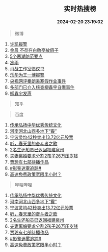 <div align="center"><h2>实时热搜榜</h2><h4>2024-02-20 23:19:02</h4></div>

> 微博  

1. [许凯报警](https://s.weibo.com/weibo?q=%E8%AE%B8%E5%87%AF%E6%8A%A5%E8%AD%A6&t=31&band_rank=1&Refer=top)<br />
2. [金晨 不存在白敬亭放鸽子](https://s.weibo.com/weibo?q=%E9%87%91%E6%99%A8%20%E4%B8%8D%E5%AD%98%E5%9C%A8%E7%99%BD%E6%95%AC%E4%BA%AD%E6%94%BE%E9%B8%BD%E5%AD%90&t=31&band_rank=2&Refer=top)<br />
3. [5个寒潮防范要点](https://s.weibo.com/weibo?q=%235%E4%B8%AA%E5%AF%92%E6%BD%AE%E9%98%B2%E8%8C%83%E8%A6%81%E7%82%B9%23&t=31&band_rank=3&Refer=top)<br />
4. [冻雨](https://s.weibo.com/weibo?q=%E5%86%BB%E9%9B%A8&t=31&band_rank=4&Refer=top)<br />
5. [肖战工作室倡议书](https://s.weibo.com/weibo?q=%E8%82%96%E6%88%98%E5%B7%A5%E4%BD%9C%E5%AE%A4%E5%80%A1%E8%AE%AE%E4%B9%A6&t=31&band_rank=5&Refer=top)<br />
6. [乐华为王一博报警](https://s.weibo.com/weibo?q=%E4%B9%90%E5%8D%8E%E4%B8%BA%E7%8E%8B%E4%B8%80%E5%8D%9A%E6%8A%A5%E8%AD%A6&t=31&band_rank=6&Refer=top)<br />
7. [央视网评秦朗丢寒假作业事件](https://s.weibo.com/weibo?q=%23%E5%A4%AE%E8%A7%86%E7%BD%91%E8%AF%84%E7%A7%A6%E6%9C%97%E4%B8%A2%E5%AF%92%E5%81%87%E4%BD%9C%E4%B8%9A%E4%BA%8B%E4%BB%B6%23&t=31&band_rank=7&Refer=top)<br />
8. [多部门已介入核查柳鑫宇自曝事件](https://s.weibo.com/weibo?q=%23%E5%A4%9A%E9%83%A8%E9%97%A8%E5%B7%B2%E4%BB%8B%E5%85%A5%E6%A0%B8%E6%9F%A5%E6%9F%B3%E9%91%AB%E5%AE%87%E8%87%AA%E6%9B%9D%E4%BA%8B%E4%BB%B6%23&t=31&band_rank=8&Refer=top)<br />
9. [柳鑫宇发声](https://s.weibo.com/weibo?q=%E6%9F%B3%E9%91%AB%E5%AE%87%E5%8F%91%E5%A3%B0&t=31&band_rank=9&Refer=top)<br />

> 知乎  


> 百度  

1. [传承弘扬中华优秀传统文化](https://www.baidu.com/s?wd=%E4%BC%A0%E6%89%BF%E5%BC%98%E6%89%AC%E4%B8%AD%E5%8D%8E%E4%BC%98%E7%A7%80%E4%BC%A0%E7%BB%9F%E6%96%87%E5%8C%96&sa=fyb_news&rsv_dl=fyb_news)<br />
2. [河南河北山西多地下“霰”](https://www.baidu.com/s?wd=%E6%B2%B3%E5%8D%97%E6%B2%B3%E5%8C%97%E5%B1%B1%E8%A5%BF%E5%A4%9A%E5%9C%B0%E4%B8%8B%E2%80%9C%E9%9C%B0%E2%80%9D&sa=fyb_news&rsv_dl=fyb_news)<br />
3. [宁波灵均42秒卖出13.72亿元股票](https://www.baidu.com/s?wd=%E5%AE%81%E6%B3%A2%E7%81%B5%E5%9D%8742%E7%A7%92%E5%8D%96%E5%87%BA13.72%E4%BA%BF%E5%85%83%E8%82%A1%E7%A5%A8&sa=fyb_news&rsv_dl=fyb_news)<br />
4. [听，春天里的奋斗者之歌](https://www.baidu.com/s?wd=%E5%90%AC%EF%BC%8C%E6%98%A5%E5%A4%A9%E9%87%8C%E7%9A%84%E5%A5%8B%E6%96%97%E8%80%85%E4%B9%8B%E6%AD%8C&sa=fyb_news&rsv_dl=fyb_news)<br />
5. [2名生还船员已返回福建泉州](https://www.baidu.com/s?wd=2%E5%90%8D%E7%94%9F%E8%BF%98%E8%88%B9%E5%91%98%E5%B7%B2%E8%BF%94%E5%9B%9E%E7%A6%8F%E5%BB%BA%E6%B3%89%E5%B7%9E&sa=fyb_news&rsv_dl=fyb_news)<br />
6. [夫妻离婚要求分割2孩子26万压岁钱](https://www.baidu.com/s?wd=%E5%A4%AB%E5%A6%BB%E7%A6%BB%E5%A9%9A%E8%A6%81%E6%B1%82%E5%88%86%E5%89%B22%E5%AD%A9%E5%AD%9026%E4%B8%87%E5%8E%8B%E5%B2%81%E9%92%B1&sa=fyb_news&rsv_dl=fyb_news)<br />
7. [贾玲有七部待播作品](https://www.baidu.com/s?wd=%E8%B4%BE%E7%8E%B2%E6%9C%89%E4%B8%83%E9%83%A8%E5%BE%85%E6%92%AD%E4%BD%9C%E5%93%81&sa=fyb_news&rsv_dl=fyb_news)<br />
8. [#影鉴迷雾追踪#](https://www.baidu.com/s?wd=%23%E5%BD%B1%E9%89%B4%E8%BF%B7%E9%9B%BE%E8%BF%BD%E8%B8%AA%23&sa=fyb_news&rsv_dl=fyb_news)<br />
9. [高速免费政策宽限半小时？](https://www.baidu.com/s?wd=%E9%AB%98%E9%80%9F%E5%85%8D%E8%B4%B9%E6%94%BF%E7%AD%96%E5%AE%BD%E9%99%90%E5%8D%8A%E5%B0%8F%E6%97%B6%EF%BC%9F&sa=fyb_news&rsv_dl=fyb_news)<br />

> 哔哩哔哩  

1. [传承弘扬中华优秀传统文化](https://www.baidu.com/s?wd=%E4%BC%A0%E6%89%BF%E5%BC%98%E6%89%AC%E4%B8%AD%E5%8D%8E%E4%BC%98%E7%A7%80%E4%BC%A0%E7%BB%9F%E6%96%87%E5%8C%96&sa=fyb_news&rsv_dl=fyb_news)<br />
2. [河南河北山西多地下“霰”](https://www.baidu.com/s?wd=%E6%B2%B3%E5%8D%97%E6%B2%B3%E5%8C%97%E5%B1%B1%E8%A5%BF%E5%A4%9A%E5%9C%B0%E4%B8%8B%E2%80%9C%E9%9C%B0%E2%80%9D&sa=fyb_news&rsv_dl=fyb_news)<br />
3. [宁波灵均42秒卖出13.72亿元股票](https://www.baidu.com/s?wd=%E5%AE%81%E6%B3%A2%E7%81%B5%E5%9D%8742%E7%A7%92%E5%8D%96%E5%87%BA13.72%E4%BA%BF%E5%85%83%E8%82%A1%E7%A5%A8&sa=fyb_news&rsv_dl=fyb_news)<br />
4. [听，春天里的奋斗者之歌](https://www.baidu.com/s?wd=%E5%90%AC%EF%BC%8C%E6%98%A5%E5%A4%A9%E9%87%8C%E7%9A%84%E5%A5%8B%E6%96%97%E8%80%85%E4%B9%8B%E6%AD%8C&sa=fyb_news&rsv_dl=fyb_news)<br />
5. [2名生还船员已返回福建泉州](https://www.baidu.com/s?wd=2%E5%90%8D%E7%94%9F%E8%BF%98%E8%88%B9%E5%91%98%E5%B7%B2%E8%BF%94%E5%9B%9E%E7%A6%8F%E5%BB%BA%E6%B3%89%E5%B7%9E&sa=fyb_news&rsv_dl=fyb_news)<br />
6. [夫妻离婚要求分割2孩子26万压岁钱](https://www.baidu.com/s?wd=%E5%A4%AB%E5%A6%BB%E7%A6%BB%E5%A9%9A%E8%A6%81%E6%B1%82%E5%88%86%E5%89%B22%E5%AD%A9%E5%AD%9026%E4%B8%87%E5%8E%8B%E5%B2%81%E9%92%B1&sa=fyb_news&rsv_dl=fyb_news)<br />
7. [贾玲有七部待播作品](https://www.baidu.com/s?wd=%E8%B4%BE%E7%8E%B2%E6%9C%89%E4%B8%83%E9%83%A8%E5%BE%85%E6%92%AD%E4%BD%9C%E5%93%81&sa=fyb_news&rsv_dl=fyb_news)<br />
8. [#影鉴迷雾追踪#](https://www.baidu.com/s?wd=%23%E5%BD%B1%E9%89%B4%E8%BF%B7%E9%9B%BE%E8%BF%BD%E8%B8%AA%23&sa=fyb_news&rsv_dl=fyb_news)<br />
9. [高速免费政策宽限半小时？](https://www.baidu.com/s?wd=%E9%AB%98%E9%80%9F%E5%85%8D%E8%B4%B9%E6%94%BF%E7%AD%96%E5%AE%BD%E9%99%90%E5%8D%8A%E5%B0%8F%E6%97%B6%EF%BC%9F&sa=fyb_news&rsv_dl=fyb_news)<br />
